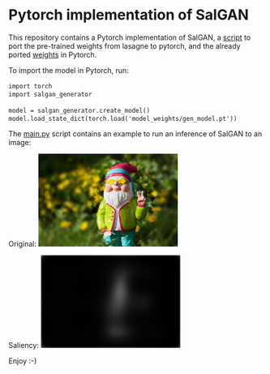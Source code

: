 # Pytorch implementation of SalGAN

This repository contains a Pytorch implementation of SalGAN, a [script](port_weights.py) to port the pre-trained weights from lasagne to pytorch, and the already ported [weights](model_weights/gen_model.pt) in Pytorch.

To import the model in Pytorch, run:
```
import torch
import salgan_generator

model = salgan_generator.create_model()
model.load_state_dict(torch.load('model_weights/gen_model.pt'))
```

The [main.py](main.py) script contains an example to run an inference of SalGAN to an image:

Original:
![](sample_images/gnomo.jpeg?raw=true)

Saliency:
![](sample_saliency/gnomo.jpeg?raw=true)


Enjoy :-)
